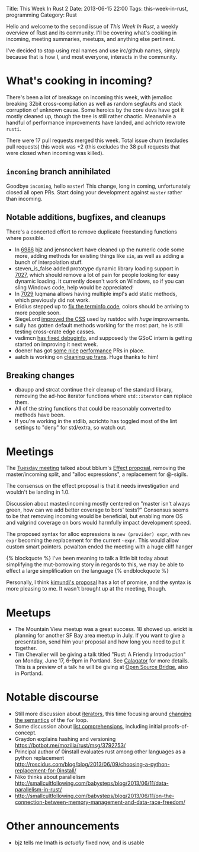 Title: This Week In Rust 2
Date: 2013-06-15 22:00
Tags: this-week-in-rust, programming
Category: Rust

Hello and welcome to the second issue of *This Week In Rust*, a weekly overview
of Rust and its community. I'll be covering what's cooking in incoming,
meeting summaries, meetups, and anything else pertinent.

I've decided to stop using real names and use irc/github names, simply because
that is how I, and most everyone, interacts in the community.

<!-- more -->

# What's cooking in incoming?

There's been a lot of breakage on incoming this week, with jemalloc breaking
32bit cross-compilation as well as random segfaults and stack corruption of
unknown cause.  Some heroics by the core devs have got it mostly cleaned up,
though the tree is still rather chaotic. Meanwhile a handful of performance
improvements have landed, and achricto rewrote `rusti`.

There were 17 pull requests merged this week. Total issue churn (excludes pull
requests) this week was +2 (this excludes the 38 pull requests that were
closed when incoming was killed).

## `incoming` branch annihilated

Goodbye `incoming`, hello `master`! This change, long in coming, unfortunately
closed all open PRs. Start doing your development against `master` rather than
incoming.

## Notable additions, bugfixes, and cleanups

There's a concerted effort to remove duplicate freestanding functions where
possible.

- In [6986][is6986] bjz and jensnockert have cleaned up the numeric code some
  more, adding methods for existing things like `sin`, as well as adding a
  bunch of interpolation stuff.
- steven_is_false added prototype dynamic library loading support in
  [7027][is7027], which should remove a lot of pain for people looking for
  easy dynamic loading. It currently doesn't work on Windows, so if you can
  sling Windows code, help would be appreciated!
- In [7029][is7029] luqmana allows having multiple impl's add static methods,
  which previously did not work.
- Eridius stepped up to [fix the terminfo code][tinfo], colors should be
  arriving to more people soon.
- SiegeLord [improved the CSS][css] used by rustdoc with *huge* improvements.
- sully has gotten default methods working for the most part, he is still
  testing cross-crate edge casses.
- vadimcn [has fixed debuginfo][debug], and supposedly the GSoC intern is
  getting started on improving it next week.
- doener has got [some nice][inline] [performance][cache] PRs in place.
- aatch is working on [cleaning up trans][trans]. Huge thanks to him!

## Breaking changes

- dbaupp and strcat continue their cleanup of the standard library, removing
  the ad-hoc iterator functions where `std::iterator` can replace them.
- All of the string functions that could be reasonably converted to methods
  have been.
- If you're working in the stdlib, acrichto has toggled most of the lint
  settings to "deny" for std/extra, so watch out.

# Meetings

The [Tuesday meeting][tues] talked about bblum's [Effect proposal][eff],
removing the master/incoming split, and "alloc expressions", a replacement for
@-sigils.

The consensus on the effect proposal is that it needs investigation and
wouldn't be landing in 1.0.

Discussion about master/incoming mostly centered on "master isn't always
green, how can we add better coverage to bors' tests?" Consensus seems to be
that removing incoming would be beneficial, but enabling more OS and valgrind
coverage on bors would harmfully impact development speed.

The proposed syntax for alloc expressions is `new (provider) expr`, with `new
expr` becoming the replacement for the current `~expr`. This would allow
custom smart pointers. pcwalton ended the meeting with a huge cliff hanger

{% blockquote %}
I've been meaning to talk a little bit today about simplifying the
mut-borrowing story in regards to this, we may be able to effect a large
simplification on the language
{% endblockquote %}

Personally, I think [kimundi's proposal][kim] has a lot of promise, and the
syntax is more pleasing to me. It wasn't brought up at the meeting, though.

# Meetups

- The Mountain View meetup was a great success. 18 showed up. erickt is
  planning for another SF Bay area meetup in July. If you want to give a
  presentation, send him your proposal and how long you need to put it
  together.
- Tim Chevalier will be giving a talk titled "Rust: A Friendly Introduction"
  on Monday, June 17, 6-9pm in Portland. See [Calagator][rafi] for more
  details. This is a preview of a talk he will be giving at [Open Source
  Bridge][osb], also in Portland.

# Notable discourse

- Still more discussion about [iterators][iter], this time focusing around
  [changing the semantics][for] of the `for` loop.
- Some discussion about [list comprehensions][listcomp], including initial
  proofs-of-concept.
- Graydon explains hashing and versioning
  https://botbot.me/mozilla/rust/msg/3792753/
- Principal author of 0install evaluates rust among other languages as a
  python replacement
  http://roscidus.com/blog/blog/2013/06/09/choosing-a-python-replacement-for-0install/
- Niko thinks about parallelism
  http://smallcultfollowing.com/babysteps/blog/2013/06/11/data-parallelism-in-rust/
- http://smallcultfollowing.com/babysteps/blog/2013/06/11/on-the-connection-between-memory-management-and-data-race-freedom/

# Other announcements

- bjz tells me lmath is *actually* fixed now, and is usable

[is6986]: https://github.com/mozilla/rust/pull/6986
[is7027]: https://github.com/mozilla/rust/pull/7027
[is7029]: https://github.com/mozilla/rust/pull/7029
[tues]: https://github.com/mozilla/rust/wiki/Meeting-weekly-2013-06-11
[kim]: https://gist.github.com/Kimundi/5744578
[iter]: https://mail.mozilla.org/pipermail/rust-dev/2013-June/004364.html
[rafi]: http://calagator.org/events/1250464376
[for]: https://mail.mozilla.org/pipermail/rust-dev/2013-June/004465.html
[listcomp]: http://www.reddit.com/r/rust/comments/1gag3t/list_comprehensions_in_rust_iterator/
[css]: https://github.com/mozilla/rust/pull/7077
[eff]: https://github.com/mozilla/rust/wiki/Proposal-for-effects
[tinfo]: https://github.com/mozilla/rust/pull/7133
[osb]: http://opensourcebridge.org/sessions/970
[debug]: https://github.com/mozilla/rust/pull/7134
[inline]: https://github.com/mozilla/rust/pull/7154
[cache]: https://github.com/mozilla/rust/pull/7144
[trans]: https://github.com/mozilla/rust/pull/7124
